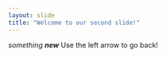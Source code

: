 ```yaml
---
layout: slide
title: "Welcome to our second slide!"
---
```

_something **new**_
Use the left arrow to go back!
